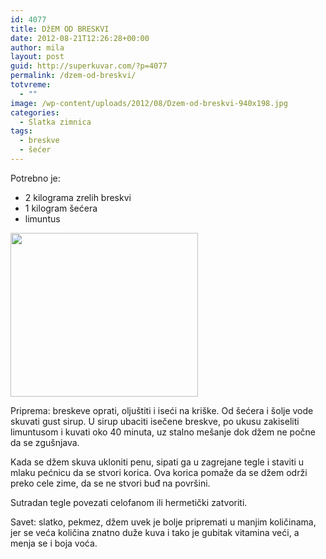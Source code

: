 ```yaml
---
id: 4077
title: DžEM OD BRESKVI
date: 2012-08-21T12:26:28+00:00
author: mila
layout: post
guid: http://superkuvar.com/?p=4077
permalink: /dzem-od-breskvi/
totvreme:
  - ""
image: /wp-content/uploads/2012/08/Dzem-od-breskvi-940x198.jpg
categories:
  - Slatka zimnica
tags:
  - breskve
  - šećer
---
```

Potrebno je:

  * 2 kilograma zrelih breskvi
  * 1 kilogram šećera
  * limuntus

<img class="alignnone size-medium wp-image-4078" title="Dzem od breskvi" src="//superkuvar.com/wp-content/uploads/2012/08/Dzem-od-breskvi-e1345551829911-300x262.jpg" alt="" width="300" height="262" /> 

Priprema: breskeve oprati, oljuštiti i iseći na kriške. Od šećera i šolje vode skuvati gust sirup. U sirup ubaciti isečene breskve, po ukusu zakiseliti limuntusom i kuvati oko 40 minuta, uz stalno mešanje dok džem ne počne da se zgušnjava.

Kada se džem skuva ukloniti penu, sipati ga u zagrejane tegle i staviti u mlaku pećnicu da se stvori korica. Ova korica pomaže da se džem održi preko cele zime, da se ne stvori buđ na površini.

Sutradan tegle povezati celofanom ili hermetički zatvoriti.

Savet: slatko, pekmez, džem uvek je bolje pripremati u manjim količinama, jer se veća količina znatno duže kuva i tako je gubitak vitamina veći, a menja se i boja voća.

&nbsp;